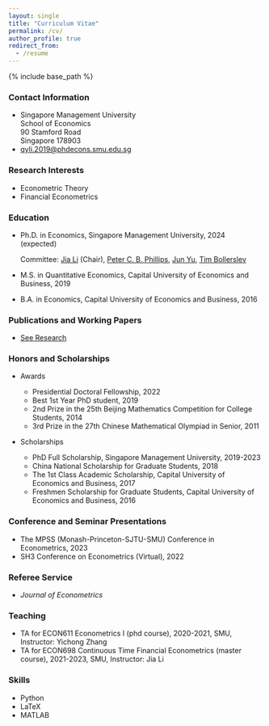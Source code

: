 ```yaml
---
layout: single
title: "Curriculum Vitae"
permalink: /cv/
author_profile: true
redirect_from:
  - /resume
---
```


{% include base_path %}

### Contact Information

* Singapore Management University   
  School of Economics   
  90 Stamford Road   
  Singapore 178903
* [qyli.2019@phdecons.smu.edu.sg](mailto:qyli.2019@phdecons.smu.edu.sg)  

### Research Interests

  * Econometric Theory
  * Financial Econometrics

### Education

* Ph.D. in Economics, Singapore Management University, 2024 (expected)
  
  Committee: [Jia Li](https://sites.google.com/view/jiali/home) (Chair), [Peter C. B. Phillips](http://korora.econ.yale.edu/phillips/), [Jun Yu](http://www.mysmu.edu/faculty/yujun/), [Tim Bollerslev](http://public.econ.duke.edu/~boller/)
* M.S. in Quantitative Economics, Capital University of Economics and Business, 2019
* B.A. in Economics, Capital University of Economics and Business, 2016

### Publications and Working Papers

* [See Research](https://lqyjasonlee.github.io/research/)

### Honors and Scholarships

* Awards
  * Presidential Doctoral Fellowship, 2022
  * Best 1st Year PhD student, 2019
  * 2nd Prize in the 25th Beijing Mathematics Competition for College Students, 2014
  * 3rd Prize in the 27th Chinese Mathematical Olympiad in Senior, 2011

* Scholarships
  * PhD Full Scholarship, Singapore Management University, 2019-2023
  * China National Scholarship for Graduate Students, 2018
  * The 1st Class Academic Scholarship, Capital University of Economics and Business, 2017 
  * Freshmen Scholarship for Graduate Students, Capital University of Economics and Business, 2016

### Conference and Seminar Presentations
  * The MPSS (Monash-Princeton-SJTU-SMU) Conference in Econometrics, 2023
  * SH3 Conference on Econometrics (Virtual), 2022

### Referee Service
  * *Journal of Econometrics*
  
### Teaching

  * TA for ECON611 Econometrics I (phd course), 2020-2021, SMU, Instructor: Yichong Zhang
  * TA for ECON698 Continuous Time Financial Econometrics (master course), 2021-2023, SMU, Instructor: Jia Li
  
### Skills

* Python
* LaTeX
* MATLAB
